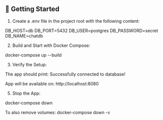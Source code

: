 ## 🚀 Getting Started

1. Create a .env file in the project root with the following content:

DB_HOST=db
DB_PORT=5432
DB_USER=postgres
DB_PASSWORD=secret
DB_NAME=chatdb

2. Build and Start with Docker Compose:

docker-compose up --build

3. Verify the Setup:

The app should print: Successfully connected to database!

App will be available on: http://localhost:8080

5. Stop the App:

docker-compose down

To also remove volumes:
docker-compose down -v
